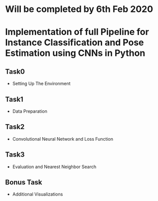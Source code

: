 # Will be completed by 6th Feb 2020 

# Implementation of full Pipeline for Instance Classification and Pose Estimation using CNNs in Python

## Task0
* Setting Up The Environment

## Task1
* Data Preparation

## Task2
* Convolutional Neural Network and Loss Function

## Task3
* Evaluation and Nearest Neighbor Search

## Bonus Task
* Additional Visualizations




    